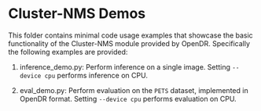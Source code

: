# Cluster-NMS Demos

This folder contains minimal code usage examples that showcase the basic functionality of the Cluster-NMS module 
provided by OpenDR. Specifically the following examples are provided:
1. inference_demo.py: Perform inference on a single image. Setting `--device cpu` performs inference on CPU.
   
2. eval_demo.py: Perform evaluation on the `PETS` dataset, implemented in OpenDR format.
   Setting `--device cpu` performs evaluation on CPU. 
